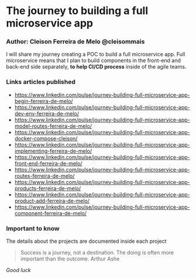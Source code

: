 # The journey to building a full microservice app

### Author: Cleison Ferreira de Melo @cleisommais

 I will share my journey creating a POC to build a full microservice app. Full microservice means that I plan to build components in the front-end and back-end side separately, **to help CI/CD process** inside of the agile teams.

 ### Links articles published

* https://www.linkedin.com/pulse/journey-building-full-microservice-app-begin-ferreira-de-melo/
* https://www.linkedin.com/pulse/journey-building-full-microservice-app-dev-env-ferreira-de-melo/
* https://www.linkedin.com/pulse/journey-building-full-microservice-app-model-routes-ferreira-de-melo/
* https://www.linkedin.com/pulse/journey-building-full-microservice-app-docker-compose-cleison/
* https://www.linkedin.com/pulse/journey-building-full-microservice-app-implementing-ferreira-de-melo/
* https://www.linkedin.com/pulse/journey-building-full-microservice-app-front-end-ferreira-de-melo/
* https://www.linkedin.com/pulse/journey-building-full-microservice-app-routes-ferreira-de-melo/
* https://www.linkedin.com/pulse/journey-building-full-microservice-app-products-ferreira-de-melo/
* https://www.linkedin.com/pulse/journey-building-full-microservice-app-product-add-ferreira-de-melo/ 
* https://www.linkedin.com/pulse/journey-building-full-microservice-app-component-ferreira-de-melo/

### Important to know

The details about the projects are documented inside each project

> Success is a journey, not a destination. The doing is often more important than the outcome. Arthur Ashe

_Good luck_